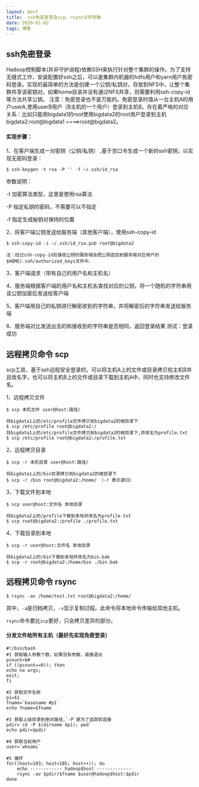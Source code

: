 ```yaml
---
layout: post
title:  ssh免密登录及scp、rsync文件传输
date: 2020-01-02
tags: 博客
---
```

## ssh免密登录

Hadoop控制脚本(并非守护进程)依赖SSH来执行针对整个集群的操作。为了支持无缝式工作，安装配置好ssh之后，可以是集群内机器的hdfs用户和yarn用户免密码登录。实现的最简单的方法是创建一个公钥/私钥对，存放到NFS中，让整个集群共享该密钥对。如果home目录并没有通过NFS共享，则需要利用ssh-copy-id等方法共享公钥。
注意：免密登录也不是万能的。免密登录时值从一台主机A的用户userA,使用userB用户（B主机的一个用户）登录到主机B。存在着严格的对应关系：比如只能用bigdata1的root使用bigdata2的root用户登录到主机bigdata2:root@bigdata1 ====>root@bigdata2。

#### 实现步骤：

1、在客户端生成一对密钥（公钥/私钥） ,基于空口令生成一个新的ssh密钥，以实现无密码登录：

    $ ssh-keygen -t rsa -P '' -f ~/.ssh/id_rsa

参数说明：

-t 加密算法类型，这里是使用rsa算法

-P 指定私钥的密码，不需要可以不指定

-f 指定生成秘钥对保持的位置

2、将客户端公钥发送给服务端（其他客户端），使用ssh-copy-id

    $ ssh-copy-id -i ~/.ssh/id_rsa.pub root@bigdata2

    注：经过ssh-copy-id后接收公钥的服务端会把公钥追加到服务端对应用户的$HOME/.ssh/authorized_keys文件中.

3、客户端请求（带有自己的用户名和主机名）

4、服务端根据客户端的用户名和主机名查找对应的公钥，将一个随机的字符串用该公钥加密后发送给客户端

5、客户端用自己的私钥进行解密收到的字符串，并将解密后的字符串发送给服务端

6、服务端对比发送出去的和接收到的字符串是否相同，返回登录结果
测试：登录成功

## 远程拷贝命令 scp

scp工具，基于ssh远程安全登录的，可以将主机A上的文件或目录拷贝给主机B并且改名字，也可以将主机B上的文件或目录下载到主机A中，同时也支持修改文件名。

1、远程拷贝文件

    $ scp 本机文件 user@host:路径/

    将bigdata1上的/etc/profile文件拷贝到bigdata2的根目录下
    $ scp /etc/profile root@bigdata2:/
    将bigdata1上的/etc/profile文件拷贝到bigdata2的根目录下,并改名为profile.txt
    $ scp /etc/profile root@bigdata2:/profile.txt

2、远程拷贝目录

    $ scp -r 本机目录 user@host:路径/

    将bigdata1上的/bin目录拷贝到bigdata2的根目录下
    $ scp -r /bin root@bigdata2:/home/ （-r 表示递归）

3、下载文件到本地

    $ scp user@host:文件名 本地目录

    将bigdata2上的/profile下载到本地并改名为profile.txt
    $ scp root@bigdata2:/profile ./profile.txt

4、下载目录到本地

    $ scp -r user@host:文件名 本地目录

    将bigdata2上的/bin下载到本地并改名为bin.bak
    $ scp -r root@bigdata2:/home/bin ./bin.bak

## 远程拷贝命令 rsync

    $ rsync -av /home/test.txt root@bigdata2:/home/

其中，`-a`是归档拷贝，`-v`显示复制过程。此命令将本地命令传输给其他主机。

`rsync`命令要比`scp`更好，只会拷贝差异的部分。

#### 分发文件给所有主机（最好先实现免密登录）

    #!/bin/bash
    #1 获取输入参数个数，如果没有参数，直接退出
    pcount=$#
    if ((pcount==0)); then
    echo no args;
    exit;
    fi

    #2 获取文件名称
    p1=$1
    fname=`basename #p1`
    echo fname=$fname

    #3 获取上级目录到绝对路径,`-P`是为了追踪软连接
    pdir=`cd -P $(dirname $p1); pwd`
    echo pdir=$pdir

    #4 获取当前用户
    user=`whoami`

    #5 循环
    for((host=103; host<105; host++)); do
        echo ------------ hadoop$host -------------
        rsync -av $pdir/$fname $user@hadoop$host:$pdir
    done
